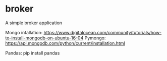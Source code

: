 # broker

A simple broker application

Mongo intallation: https://www.digitalocean.com/community/tutorials/how-to-install-mongodb-on-ubuntu-16-04
Pymongo: https://api.mongodb.com/python/current/installation.html

Pandas: pip install pandas
